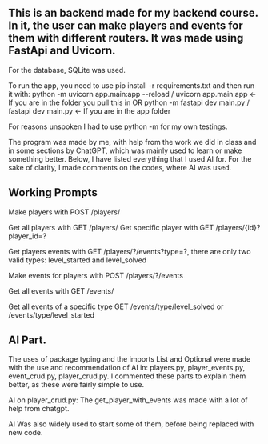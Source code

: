 This is an backend made for my backend course. In it, the user can make players and events for them with different routers. It was made using FastApi and Uvicorn.
------------------------------------------------------------------------------------------------------------------------------------------------------------------
For the database, SQLite was used. 

To run the app, you need to use pip install -r requirements.txt and then run it with:
python -m uvicorn app.main:app --reload / uvicorn app.main:app <- If you are in the folder you pull this in
OR
python -m fastapi dev main.py / fastapi dev main.py <- If you are in the app folder

For reasons unspoken I had to use python -m for my own testings.

The program was made by me, with help from the work we did in class and in some sections by ChatGPT, which was mainly used to learn or make something better. Below, I have listed everything that I used AI for. For the sake of clarity, I made comments on the codes, where AI was used.

Working Prompts
--------------------------------------------------------------------------------------------------------------
Make players with POST /players/

Get all players with GET /players/
Get specific player with GET /players/{id}?player_id=?

Get players events with GET /players/?/events?type=?, there are only two valid types: level_started and level_solved

Make events for players with POST /players/?/events

Get all events with GET /events/

Get all events of a specific type GET /events/type/level_solved or /events/type/level_started

AI Part.
--------------------------------------------------------------------------------------------------------------
The uses of package typing and the imports List and Optional were made with the use and recommendation of AI in: players.py, player_events.py, event_crud.py, player_crud.py.
I commented these parts to explain them better, as these were fairly simple to use.

AI on player_crud.py: The get_player_with_events was made with a lot of help from chatgpt.

AI Was also widely used to start some of them, before being replaced with new code.


